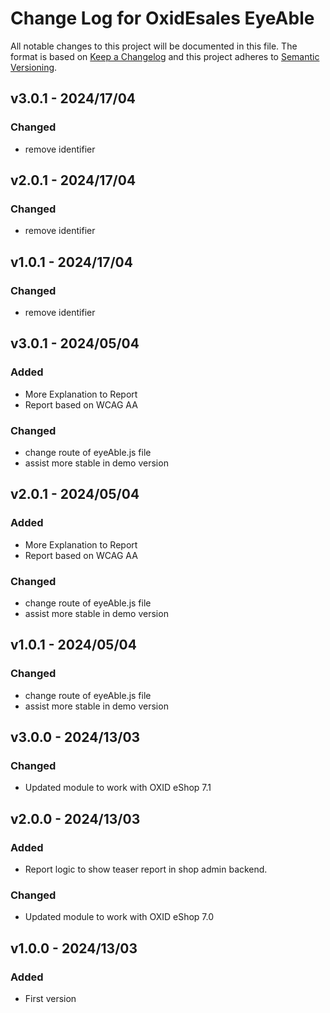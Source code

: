 # Change Log for OxidEsales EyeAble

All notable changes to this project will be documented in this file.
The format is based on [Keep a Changelog](http://keepachangelog.com/)
and this project adheres to [Semantic Versioning](http://semver.org/).

## v3.0.1 - 2024/17/04

### Changed

- remove identifier

## v2.0.1 - 2024/17/04

### Changed

- remove identifier

## v1.0.1 - 2024/17/04

### Changed

- remove identifier

## v3.0.1 - 2024/05/04

### Added

- More Explanation to Report
- Report based on WCAG AA

### Changed

- change route of eyeAble.js file
- assist more stable in demo version

## v2.0.1 - 2024/05/04

### Added

- More Explanation to Report
- Report based on WCAG AA

### Changed

- change route of eyeAble.js file
- assist more stable in demo version

## v1.0.1 - 2024/05/04

### Changed

- change route of eyeAble.js file
- assist more stable in demo version

## v3.0.0 - 2024/13/03

### Changed

- Updated module to work with OXID eShop 7.1

## v2.0.0 - 2024/13/03

### Added

- Report logic to show teaser report in shop admin backend.

### Changed

- Updated module to work with OXID eShop 7.0

## v1.0.0 - 2024/13/03

### Added

- First version
